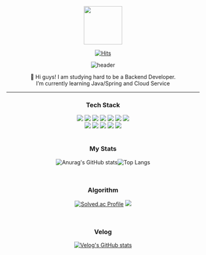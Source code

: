 <p align="center"><img src="https://media.giphy.com/media/du3J3cXyzhj75IOgvA/giphy.gif" width="100"/></p>
<p align="center">


[<div align=center>![Hits](https://hits.seeyoufarm.com/api/count/incr/badge.svg?url=https%3A%2F%2Fgithub.com%2Fnnakki%2Fhit-counter&count_bg=%23E093E2&title_bg=%2320D9E0&icon=github.svg&icon_color=%23FFFFFF&title=hits&edge_flat=false)](https://hits.seeyoufarm.com)

 ![header](https://capsule-render.vercel.app/api?type=soft&color=0:D880FD,100:68F7F0&height=100&section=header&text=👋🏻%20I'm%20YEZI&fontSize=60&fontColor=FFFFFF)


<div align=center>📢 Hi guys! I am studying hard to be a Backend Developer.</div>
<div align=center>I’m currently learning Java/Spring and Cloud Service</div>

---
 
### <div align=center>Tech Stack</div>
<div align=center> <img src="https://img.shields.io/badge/Java-007396?style=for-the-badge&logo=Java&logoColor=white"/> <img src="https://img.shields.io/badge/Spring-6db33f?style=for-the-badge&logo=Spring&logoColor=white"/> <img src="https://img.shields.io/badge/Spring Boot-6db33f?style=for-the-badge&logo=Spring%20Boot&logoColor=white"/> <img src="https://img.shields.io/badge/Python-3776ab?style=for-the-badge&logo=Python&logoColor=white"/>
 <img src="https://img.shields.io/badge/JavaScript-F7DF1E?style=for-the-badge&logo=JavaScript&logoColor=white"/>
 <img src="https://img.shields.io/badge/CSS3-1572b6?style=for-the-badge&logo=CSS3&logoColor=white"/>
 <img src="https://img.shields.io/badge/HTML5-e34f26?style=for-the-badge&logo=HTML5&logoColor=white"/>

<div align=center> <img src="https://img.shields.io/badge/MySQL-4479A1?style=for-the-badge&logo=MySQL&logoColor=white"/> <img src="https://img.shields.io/badge/Oracle-F80000?style=for-the-badge&logo=Oracle&logoColor=white"/>
 <img src="https://img.shields.io/badge/Gradle-02303a?style=for-the-badge&logo=Gradle&logoColor=white"/>
 <img src="https://img.shields.io/badge/Git-F05032?style=for-the-badge&logo=Git&logoColor=white"/> <img src="https://img.shields.io/badge/Amazon AWS-232F32?style=for-the-badge&logo=Amazon%20AWS&logoColor=white"/>
 
</br>
 </br>
 
### <div align=center>My Stats</div>

![Anurag's GitHub stats](https://github-readme-stats.vercel.app/api?username=nnakki&show_icons=true&theme=radical)![Top Langs](https://github-readme-stats.vercel.app/api/top-langs/?username=nnakki&layout=compact&theme=radical)

</br>
 
### <div align=center>Algorithm</div>

[![Solved.ac
Profile](http://mazassumnida.wtf/api/generate_badge?boj=medmedeee)](https://solved.ac/medmedeee)
  <img src="http://mazandi.herokuapp.com/api?handle=medmedeee&theme=warm"/>
  
 </br>
 
### <div align=center>Velog</div>
[![Velog's GitHub stats](https://velog-readme-stats.vercel.app/api/list?name=nnakki)](https://velog.io/@nnakki) 

</br>



<!---
nnakki/nnakki is a ✨ special ✨ repository because its `README.md` (this file) appears on your GitHub profile.
You can click the Preview link to take a look at your changes.
--->
